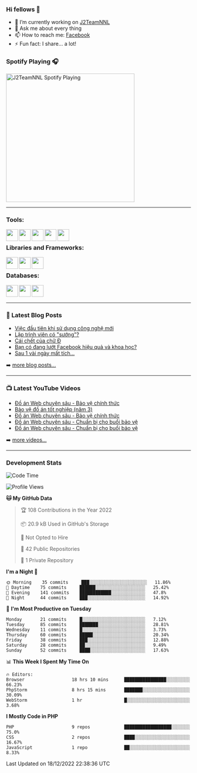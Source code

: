 ### Hi fellows 👋

- 🔭 I’m currently working on [J2TeamNNL]
- 💬 Ask me about every thing
- 📫 How to reach me: [Facebook]
- ⚡ Fun fact: I share... a lot!


### Spotify Playing 🎧
[<img src="https://spotify-playing-git-master.j2teamnnl.vercel.app/api/spotify-playing" alt="J2TeamNNL Spotify Playing" width="350" />](https://open.spotify.com/user/31ghget3jspvgpjwbv5pcwli3smab)

---

### Tools:
<img align='left' height="32" width="32" src="https://cdn.jsdelivr.net/npm/simple-icons@4.8.0/icons/sublimetext.svg" />
<img align='left' height="32" width="32" src="https://cdn.jsdelivr.net/npm/simple-icons@4.8.0/icons/phpstorm.svg" />
<img align='left' height="32" width="32" src="https://cdn.jsdelivr.net/npm/simple-icons@4.8.0/icons/xampp.svg" />
<img align='left' height="32" width="32" src="https://cdn.jsdelivr.net/npm/simple-icons@4.8.0/icons/laragon.svg" />
<img align='left' height="32" width="32" src="https://cdn.jsdelivr.net/npm/simple-icons@4.8.0/icons/docker.svg" />
<br>

### Libraries and Frameworks:
<img align='left' height="32" width="32" src="https://cdn.jsdelivr.net/npm/simple-icons@4.8.0/icons/jquery.svg" />
<img align='left' height="32" width="32" src="https://cdn.jsdelivr.net/npm/simple-icons@4.8.0/icons/laravel.svg" />
<img align='left' height="32" width="32" src="https://cdn.jsdelivr.net/npm/simple-icons@4.8.0/icons/nuxt-dot-js.svg" />
<br>

### Databases:
<img align='left' height="32" width="32" src="https://cdn.jsdelivr.net/npm/simple-icons@4.8.0/icons/mysql.svg" />
<img align='left' height="32" width="32" src="https://cdn.jsdelivr.net/npm/simple-icons@4.8.0/icons/postgresql.svg" />
<img align='left' height="32" width="32" src="https://cdn.jsdelivr.net/npm/simple-icons@4.8.0/icons/elasticsearch.svg" />

<br>
<br>

---

### 📕 Latest Blog Posts
<!-- BLOG-POST-LIST:START -->
- [Việc đầu tiên khi sử dụng công nghệ mới](https://j2teamnnl.blogspot.com/2020/07/viec-au-tien-khi-su-dung-cong-nghe-moi.html)
- [Lập trình viên có &quot;sướng&quot;?](https://j2teamnnl.blogspot.com/2020/03/lap-trinh-vien-co.html)
- [Cái chết của chữ Đ](https://j2teamnnl.blogspot.com/2020/01/cai-chet-cua-chu.html)
- [Bạn có đang lướt Facebook hiệu quả và khoa học?](https://j2teamnnl.blogspot.com/2019/08/ban-co-ang-luot-web-hieu-qua-va-khoa-hoc.html)
- [Sau 1 vài ngày mất tích...](https://j2teamnnl.blogspot.com/2019/08/sau-1-vai-ngay-mat-tich.html)
<!-- BLOG-POST-LIST:END -->
➡️ [more blog posts...](https://j2teamnnl.blogspot.com)

---

### 📺 Latest YouTube Videos
<!-- YOUTUBE:START -->
- [Đồ án Web chuyên sâu - Bảo vệ chính thức](https://www.youtube.com/watch?v=dQ1qbHlol9o)
- [Bảo vệ đồ án tốt nghiệp &lpar;năm 3&rpar;](https://www.youtube.com/watch?v=Cx1ZRzo3qO0)
- [Đồ án Web chuyên sâu - Bảo vệ chính thức](https://www.youtube.com/watch?v=qYK7xKxLV40)
- [Đồ án Web chuyên sâu - Chuẩn bị cho buổi bảo vệ](https://www.youtube.com/watch?v=lxZnvpB2gAY)
- [Đồ án Web chuyên sâu - Chuẩn bị cho buổi bảo vệ](https://www.youtube.com/watch?v=p_7XCZlYJM8)
<!-- YOUTUBE:END -->
➡️ [more videos...](https://www.youtube.com/j2teamnnl)

---
### Development Stats
<!--START_SECTION:waka-->
![Code Time](http://img.shields.io/badge/Code%20Time-3%2C584%20hrs%2038%20mins-blue)

![Profile Views](http://img.shields.io/badge/Profile%20Views-44-blue)

**🐱 My GitHub Data** 

> 🏆 108 Contributions in the Year 2022
 > 
> 📦 20.9 kB Used in GitHub's Storage 
 > 
> 🚫 Not Opted to Hire
 > 
> 📜 42 Public Repositories 
 > 
> 🔑 1 Private Repository 
 > 
**I'm a Night 🦉** 

```text
🌞 Morning    35 commits     ███░░░░░░░░░░░░░░░░░░░░░░   11.86% 
🌆 Daytime    75 commits     ██████░░░░░░░░░░░░░░░░░░░   25.42% 
🌃 Evening    141 commits    ████████████░░░░░░░░░░░░░   47.8% 
🌙 Night      44 commits     ███░░░░░░░░░░░░░░░░░░░░░░   14.92%

```
📅 **I'm Most Productive on Tuesday** 

```text
Monday       21 commits     █░░░░░░░░░░░░░░░░░░░░░░░░   7.12% 
Tuesday      85 commits     ███████░░░░░░░░░░░░░░░░░░   28.81% 
Wednesday    11 commits     █░░░░░░░░░░░░░░░░░░░░░░░░   3.73% 
Thursday     60 commits     █████░░░░░░░░░░░░░░░░░░░░   20.34% 
Friday       38 commits     ███░░░░░░░░░░░░░░░░░░░░░░   12.88% 
Saturday     28 commits     ██░░░░░░░░░░░░░░░░░░░░░░░   9.49% 
Sunday       52 commits     ████░░░░░░░░░░░░░░░░░░░░░   17.63%

```


📊 **This Week I Spent My Time On** 

```text
🔥 Editors: 
Browser                  18 hrs 10 mins      ████████████████░░░░░░░░░   66.23% 
PhpStorm                 8 hrs 15 mins       ███████░░░░░░░░░░░░░░░░░░   30.09% 
WebStorm                 1 hr                █░░░░░░░░░░░░░░░░░░░░░░░░   3.68%

```

**I Mostly Code in PHP** 

```text
PHP                      9 repos             ██████████████████░░░░░░░   75.0% 
CSS                      2 repos             ████░░░░░░░░░░░░░░░░░░░░░   16.67% 
JavaScript               1 repo              ██░░░░░░░░░░░░░░░░░░░░░░░   8.33%

```



 Last Updated on 18/12/2022 22:38:36 UTC
<!--END_SECTION:waka-->


[J2TeamNNL]: https://j2teamnnl.com/
[Facebook]: https://fb.me/j2teamnnl
